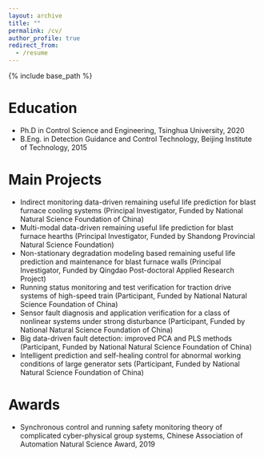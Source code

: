 ```yaml
---
layout: archive
title: ""
permalink: /cv/
author_profile: true
redirect_from:
  - /resume
---
```


{% include base_path %}

Education
======
* Ph.D in Control Science and Engineering, Tsinghua University, 2020
* B.Eng. in Detection Guidance and Control Technology, Beijing Institute of Technology, 2015

Main Projects
======
* Indirect monitoring data-driven remaining useful life prediction for blast furnace cooling systems (Principal Investigator, Funded by National Natural Science Foundation of China)
* Multi-modal data-driven remaining useful life prediction for blast furnace hearths (Principal Investigator, Funded by Shandong Provincial Natural Science Foundation)
* Non-stationary degradation modeling based remaining useful life prediction and maintenance for blast furnace walls (Principal Investigator, Funded by Qingdao Post-doctoral Applied Research Project)
* Running status monitoring and test verification for traction drive systems of high-speed train (Participant, Funded by National Natural Science Foundation of China)
* Sensor fault diagnosis and application verification for a class of nonlinear systems under strong disturbance (Participant, Funded by National Natural Science Foundation of China)
* Big data-driven fault detection: improved PCA and PLS methods (Participant, Funded by National Natural Science Foundation of China)
* Intelligent prediction and self-healing control for abnormal working conditions of large generator sets (Participant, Funded by National Natural Science Foundation of China)

Awards
======
* Synchronous control and running safety monitoring theory of complicated cyber-physical group systems, Chinese Association of Automation Natural Science Award, 2019
